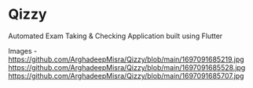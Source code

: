 # Qizzy
Automated Exam Taking &amp; Checking Application built using Flutter

Images - 
https://github.com/ArghadeepMisra/Qizzy/blob/main/1697091685219.jpg
https://github.com/ArghadeepMisra/Qizzy/blob/main/1697091685528.jpg
https://github.com/ArghadeepMisra/Qizzy/blob/main/1697091685707.jpg
